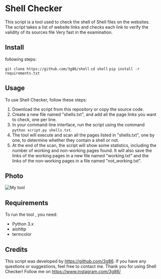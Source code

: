 # Shell Checker

This script is a tool used to check the shell of Shell files on the websites. The script takes a list of website links and checks each link to verify the validity of its sources file Very fast in the examination.

## Install

following steps:

`git clone https://github.com/3g86/shell`
`cd shell`
`pip install -r requirements.txt`


## Usage

To use Shell Checker, follow these steps:

1. Download the script from this repository or copy the source code.
2. Create a new file named "shells.txt", and add all the page links you want to check, one per line.
3. In your command-line interface, run the script using the command `python script.py shells.txt`.
4. The tool will execute and scan all the pages listed in "shells.txt", one by one, to determine whether they contain a shell or not.
5. At the end of the scan, the script will show some statistics, including the number of working and non-working pages found. It will also save the links of the working pages in a new file named "working.txt" and the links of the non-working pages in a file named "not_working.txt".

## Photo
<img src="https://a.top4top.io/p_2692105ho1.jpg" alt="My tool">

## Requirements

To run the tool , you need:

- Python 3.x
- aiohttp
- termcolor

## Credits

This script was developed by https://github.com/3g86. If you have any questions or suggestions, feel free to contact me. Thank you for using Shell Checker!
Follow me on  https://www.instagram.com/3g86/


